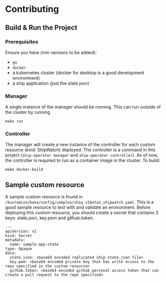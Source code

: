 Contributing
=============

Build & Run the Project
------------------------

### Prerequisites

Ensure you have (min versions to be added):

- `go`
- `docker`
- a kubernetes cluster (docker for desktop is a good development environment)
- a ship application (just the state.json)

### Manager

A single instance of the manager should be running. This can run outside of the cluster by running

```
make run
```

### Controller

The manager will create a new instance of the controller for each custom resource (kind: ShipWatch) deployed. The controller is a command in this project (`ship-operator manager` and `ship-operator controller`). As of now, the controller is required to run as a container image in the cluster. To build:

```
make docker-build
```

## Sample custom resource

A sample custom resource is found in `/kustomize/base/config/samples/ship_v1beta1_shipwatch.yaml`. This is a good sample resource to test with and validate an environment. Before deploying this custom resource, you should create a secret that contains 3 keys:  state.json, key.pem and github.token.

```
---
apiVersion: v1
kind: Secret
metadata:
  name: sample-app-state
type: Opaque
data:
  state.json: <base64 encoded replicated ship state.json file>
  key.pem: <base64 encoded private key that has write access to the repo specified in the custom resource>
  github.token: <base64 encoded github personal access token that can create a pull request to the repo specified>
```

